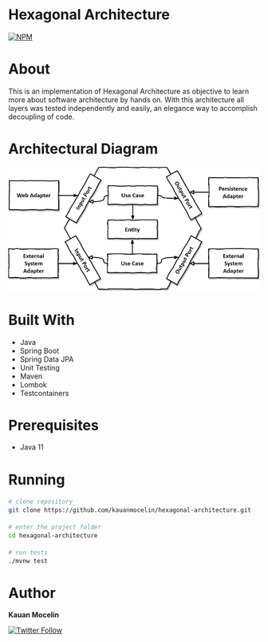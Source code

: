# Hexagonal Architecture

[![NPM](https://img.shields.io/npm/l/react)](https://github.com/kauanmocelin/hexagonal-architecture/blob/main/LICENSE)

# About

This is an implementation of Hexagonal Architecture as objective to learn more about software architecture by hands on.
With this architecture all layers was tested independently and easily, an elegance way to accomplish decoupling of code.

# Architectural Diagram

![Hexagonal Architecture Diagram](hexagonal-architecture.png)

# Built With

- Java
- Spring Boot
- Spring Data JPA
- Unit Testing
- Maven
- Lombok
- Testcontainers

# Prerequisites

- Java 11

# Running

```bash
# clone repository
git clone https://github.com/kauanmocelin/hexagonal-architecture.git

# enter the project folder
cd hexagonal-architecture

# run tests
./mvnw test
```

# Author

**Kauan Mocelin**

[![Twitter Follow](https://img.shields.io/twitter/follow/kauanmocelin?style=social)](https://twitter.com/kauanmocelin)

